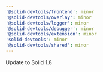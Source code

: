 ```yaml
---
'@solid-devtools/frontend': minor
'@solid-devtools/overlay': minor
'@solid-devtools/logger': minor
'@solid-devtools/debugger': minor
'@solid-devtools/extension': minor
'solid-devtools': minor
'@solid-devtools/shared': minor
---
```


Update to Solid 1.8
